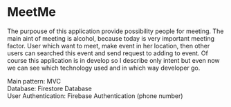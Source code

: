# MeetMe

The purpouse of this application provide possibility people for meeting. The main aint of meeting is alcohol, because today is very important meeting factor. User which want to meet, make event in her location, then other users can searched this event and send request to adding to event. Of course this application is in develop so I describe only intent but even now we can see which technology used and in which way developer go. 

Main pattern: MVC<br/>
Database: Firestore Database<br/> 
User Authentication: Firebase Authentication (phone number)


